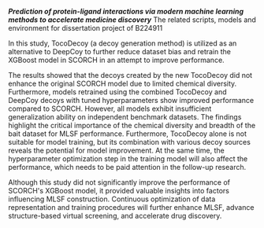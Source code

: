 ***Prediction of protein-ligand interactions via modern machine learning methods to accelerate medicine discovery***
The related scripts, models and environment for dissertation project of B224911

In this study, TocoDecoy (a decoy generation method) is utilized as an alternative to DeepCoy to further reduce dataset bias 
and retrain the XGBoost model in SCORCH in an attempt to improve performance.

The results showed that the decoys created by the new TocoDecoy did not enhance the original SCORCH model due to limited chemical diversity.
Furthermore, models retrained using the combined TocoDecoy and DeepCoy decoys with tuned hyperparameters show improved performance compared to SCORCH. 
However, all models exhibit insufficient generalization ability on independent benchmark datasets. The findings highlight the critical importance of the chemical diversity and breadth of the bait dataset for MLSF performance.
Furthermore, TocoDecoy alone is not suitable for model training, but its combination with various decoy sources reveals the potential for model improvement. 
At the same time, the hyperparameter optimization step in the training model will also affect the performance, which needs to be paid attention in the follow-up research.

Although this study did not significantly improve the performance of SCORCH's XGBoost model, 
it provided valuable insights into factors influencing MLSF construction. Continuous optimization of 
data representation and training procedures will further enhance MLSF, advance structure-based virtual screening, and accelerate drug discovery.
